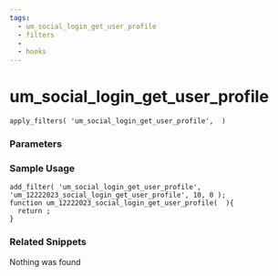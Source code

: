 ```yaml
---
tags: 
  - um_social_login_get_user_profile
  - filters
  - 
  - hooks
---
```

# um\_social\_login\_get\_user\_profile

``` php:no-line-numbers
apply_filters( 'um_social_login_get_user_profile',  )
```
<div class='hook-sep'></div>

### Parameters

<div class='hook-sep'></div>



### Sample Usage

``` php:no-line-numbers
add_filter( 'um_social_login_get_user_profile', 'um_12222023_social_login_get_user_profile', 10, 0 );
function um_12222023_social_login_get_user_profile(  ){
  return ;
}
```
<div class='hook-sep'></div>



### Related Snippets

Nothing was found

